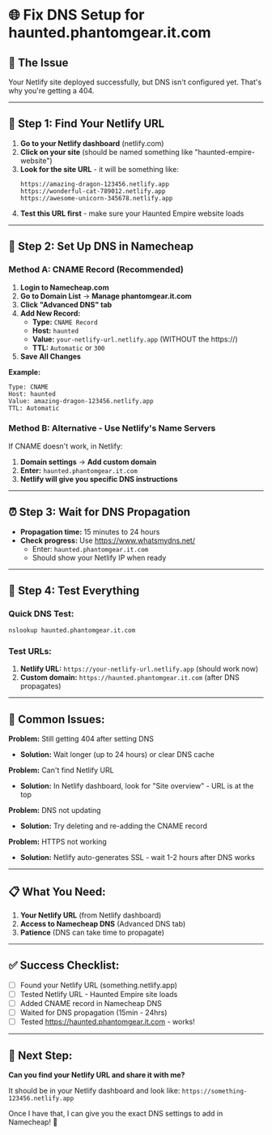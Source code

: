 # 🌐 Fix DNS Setup for haunted.phantomgear.it.com

## 🎯 The Issue
Your Netlify site deployed successfully, but DNS isn't configured yet. That's why you're getting a 404.

---

## 🚀 **Step 1: Find Your Netlify URL**

1. **Go to your Netlify dashboard** (netlify.com)
2. **Click on your site** (should be named something like "haunted-empire-website")
3. **Look for the site URL** - it will be something like:
   ```
   https://amazing-dragon-123456.netlify.app
   https://wonderful-cat-789012.netlify.app
   https://awesome-unicorn-345678.netlify.app
   ```
4. **Test this URL first** - make sure your Haunted Empire website loads

---

## 🔧 **Step 2: Set Up DNS in Namecheap**

### **Method A: CNAME Record (Recommended)**

1. **Login to Namecheap.com**
2. **Go to Domain List** → **Manage phantomgear.it.com**
3. **Click "Advanced DNS" tab**
4. **Add New Record:**
   - **Type:** `CNAME Record`
   - **Host:** `haunted`
   - **Value:** `your-netlify-url.netlify.app` (WITHOUT the https://)
   - **TTL:** `Automatic` or `300`
5. **Save All Changes**

**Example:**
```
Type: CNAME
Host: haunted
Value: amazing-dragon-123456.netlify.app
TTL: Automatic
```

### **Method B: Alternative - Use Netlify's Name Servers**

If CNAME doesn't work, in Netlify:
1. **Domain settings** → **Add custom domain**
2. **Enter:** `haunted.phantomgear.it.com`
3. **Netlify will give you specific DNS instructions**

---

## ⏰ **Step 3: Wait for DNS Propagation**

- **Propagation time:** 15 minutes to 24 hours
- **Check progress:** Use https://www.whatsmydns.net/
  - Enter: `haunted.phantomgear.it.com`
  - Should show your Netlify IP when ready

---

## 🧪 **Step 4: Test Everything**

### **Quick DNS Test:**
```cmd
nslookup haunted.phantomgear.it.com
```

### **Test URLs:**
1. **Netlify URL:** `https://your-netlify-url.netlify.app` (should work now)
2. **Custom domain:** `https://haunted.phantomgear.it.com` (after DNS propagates)

---

## 🚨 **Common Issues:**

**Problem:** Still getting 404 after setting DNS
- **Solution:** Wait longer (up to 24 hours) or clear DNS cache

**Problem:** Can't find Netlify URL
- **Solution:** In Netlify dashboard, look for "Site overview" - URL is at the top

**Problem:** DNS not updating
- **Solution:** Try deleting and re-adding the CNAME record

**Problem:** HTTPS not working
- **Solution:** Netlify auto-generates SSL - wait 1-2 hours after DNS works

---

## 📋 **What You Need:**

1. **Your Netlify URL** (from Netlify dashboard)
2. **Access to Namecheap DNS** (Advanced DNS tab)
3. **Patience** (DNS can take time to propagate)

---

## ✅ **Success Checklist:**

- [ ] Found your Netlify URL (something.netlify.app)
- [ ] Tested Netlify URL - Haunted Empire site loads
- [ ] Added CNAME record in Namecheap DNS
- [ ] Waited for DNS propagation (15min - 24hrs)
- [ ] Tested https://haunted.phantomgear.it.com - works!

---

## 🎯 **Next Step:**

**Can you find your Netlify URL and share it with me?** 

It should be in your Netlify dashboard and look like:
`https://something-123456.netlify.app`

Once I have that, I can give you the exact DNS settings to add in Namecheap! 🚀
